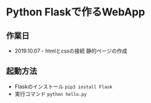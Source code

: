 # Python Flaskで作るWebApp

## 作業日
- 2019.10.07 - htmlとcssの接続 静的ページの作成

## 起動方法
- Flaskのインストール
`pip3 install Flask`
- 実行コマンド
`python hello.py`